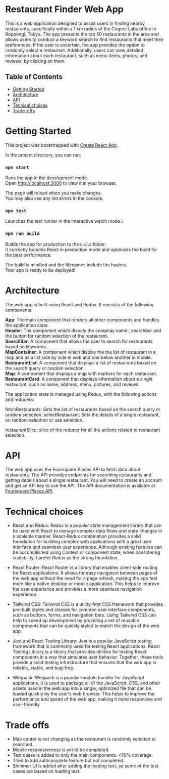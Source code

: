 # Restaurant Finder Web App

This is a web application designed to assist users in finding nearby restaurants, specifically within a 1 km radius of the Cogent Labs office in Roppongi, Tokyo. The app presents the top 50 restaurants in the area and allows users to conduct a keyword search to find restaurants that meet their preferences. If the user is uncertain, the app provides the option to randomly select a restaurant. Additionally, users can view detailed information about each restaurant, such as menu items, photos, and reviews, by clicking on them.


## Table of Contents
* [Getting Started](#getting-started)
* [Architecture](#architecture)
* [API](#api)
* [Techical choices](#technical-choices)
* [Trade-offs](#tade-offs)

# Getting Started

This project was bootstrapped with [Create React App](https://github.com/facebook/create-react-app).

In the project directory, you can run:

### `npm start`

Runs the app in the development mode.\
Open [http://localhost:3000](http://localhost:3000) to view it in your browser.

The page will reload when you make changes.\
You may also see any lint errors in the console.

### `npm test`

Launches the test runner in the interactive watch mode.\

### `npm run build`

Builds the app for production to the `build` folder.\
It correctly bundles React in production mode and optimizes the build for the best performance.

The build is minified and the filenames include the hashes.\
Your app is ready to be deployed!


# Architecture

The web app is built using React and Redux. It consists of the following components:

**App**: The main component that renders all other components and handles the application state.\
  **Header**: The component which dispaly the compnay name , searchbar and the button for random selection of the           restaurant.\
    **SearchBar**: A component that allows the user to search for restaurants based on keywords.\
   **MapContainer**: A component which display the the list of restaurant in a map and as a list side by side in web and     one below another in mobile.\
    **RestaurantList**: A component that displays a list of restaurants based on the search query or random selection.\
    **Map**: A component that displays a map with markers for each restaurant.\
   **RestaurantCard**: A component that displays information about a single restaurant, such as name, address, menu,             pictures, and reviews.

    
The application state is managed using Redux, with the following actions and reducers:

fetchRestaurants: Sets the list of restaurants based on the search query or random selection.
selectRestaurant: Sets the details of a single restaurant, on random selection or use selection.

restaurantSlice: slice of the reducer for all the actions related to restaurant selection.

# API
The web app uses the Foursquare Places API to fetch data about restaurants. The API provides endpoints for searching restaurants and getting details about a single restaurant. You will need to create an account and get an API key to use the API. The API documentation is available at [Foursquare Places API](https://developer.foursquare.com/places-api).

# Technical choices

* React and Redux: Redux is a popular state management library that can be used with React to manage complex data flows and state changes in a scalable manner. React-Redux combination provides a solid foundation for building complex web applications with a great user interface and seamless user experience. Although existing features can be accomplished using Context or component state, when considering scalability, I prefer Redux as the strong foundation.

* React Router: React Router is a library that enables client-side routing for React applications. It allows for easy navigation between pages of the web app without the need for a page refresh, making the app feel more like a native desktop or mobile application. This helps to improve the user experience and provides a more seamless navigation experience. 

* Tailwind CSS: Tailwind CSS is a utility-first CSS framework that provides pre-built styles and classes for common user interface components, such as buttons, forms, and navigation bars. Using Tailwind CSS can help to speed up development by providing a set of reusable components that can be quickly styled to match the design of the web app.

* Jest and React Testing Library: Jest is a popular JavaScript testing framework that is commonly used for testing React applications. React Testing Library is a library that provides utilities for testing React components in a way that simulates user behavior. Together, these tools provide a solid testing infrastructure that ensures that the web app is reliable, stable, and bug-free.

* Webpack: Webpack is a popular module bundler for JavaScript applications. It is used to package all of the JavaScript, CSS, and other assets used in the web app into a single, optimized file that can be loaded quickly by the user's web browser. This helps to improve the performance and speed of the web app, making it more responsive and user-friendly.

# Trade offs

* Map center is not changing as the restaurant is randomly selected or searched.
* Mobile responsiveness is yet to be completed.
* Test cases is added to only the main components. <70% coverage.
* Tried to add autocomplete feature but not completed.
* Shimmer UI is added after adding the loading text, so some of the test cases are based on loading text.




